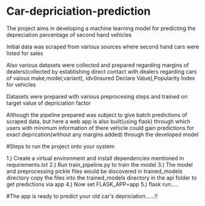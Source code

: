 # Car-depriciation-prediction

The project aims in developing a machine learning model for predicting the depreciation percentage of second hand vehicles

Initial data was scraped from various sources where second hand cars were listed for sales

Also various datasets were collected and prepared regarding margins of dealers(collected by establishing direct contact with dealers regarding cars of vaious make,model,variant), idv(Insured Declare Value),Popularity Index for vehicles  

Datasets were prepared with various preprocesing steps and trained on target value of depriciation factor

Although the pipeline prepared was subject to give batch predictions of scraped data, but here a web app is also built(using flask) through which users with minimum information of there vehicle could gain predictions for exact deprication(without any margins added) through the developed model

#Steps to run the project onto your system

1.) Create a virtual environment and install dependencies mentioned in requirements.txt
2.) Run train_pipeline.py to train the model
3.) The model and preprocessing pickle files would be discovered in trained_models directory copy the files into the trained_models directory in the api folder to get predictions via app
4.) Now set FLASK_APP=app
5.) flask run.....

#The app is ready to predict your old car's depriciation......!!
